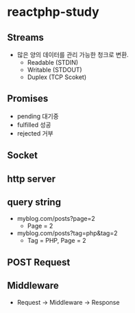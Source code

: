 # reactphp-study

## Streams
 - 많은 양의 데이터를 관리 가능한 청크로 변환.
    - Readable (STDIN)
    - Writable (STDOUT)
    - Duplex (TCP Scoket)

## Promises
 - pending 대기중
 - fulfilled 성공
 - rejected 거부

## Socket

## http server

## query string
 - myblog.com/posts?page=2
    - Page = 2
 - myblog.com/posts?tag=php&tag=2
    - Tag = PHP, Page = 2

## POST Request

## Middleware
 - Request -> Middleware -> Response